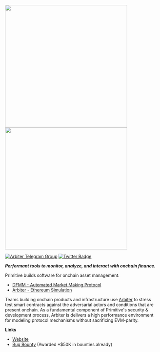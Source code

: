 <img src="https://user-images.githubusercontent.com/38409137/214508378-0c496fdd-4ce4-4423-a059-8b0d28d563f9.png#gh-light-mode-only" width="400">
<img src="https://user-images.githubusercontent.com/38409137/214508202-218ec073-fee6-47c7-acb7-075e02991637.png#gh-dark-mode-only" width="400">

[![Arbiter Telegram Group](https://img.shields.io/endpoint?color=neon&style=flat-square&url=https%3A%2F%2Ftg.sumanjay.workers.dev%2Farbiter_rs)](https://t.me/arbiter_rs)
[![Twitter Badge](https://badgen.net/badge/icon/twitter?icon=twitter&label)](https://twitter.com/primitivefi)

***Performant tools to monitor, analyze, and interact with onchain finance.***

 Primitive builds software for onchain asset management:
- [DFMM - Automated Market Making Protocol](https://github.com/primitivefinance/dfmm)
- [Arbiter   - Ethereum Simulation](https://github.com/primitivefinance/arbiter)

 Teams building onchain products and infrastructure use [Arbiter](https://github.com/primitivefinance/arbiter) to stress test smart contracts against the adversarial actors and conditions that are present onchain. As a fundamental component of Primitive's security & development process, Arbiter is delivers a high performance environment for modeling protocol mechanisms without sacrificing EVM-parity.
 
**Links**
 - [Website](https://primitive.xyz)
 - [Bug Bounty](https://immunefi.com/bounty/primitive/) (Awarded +$50K in bounties already)

